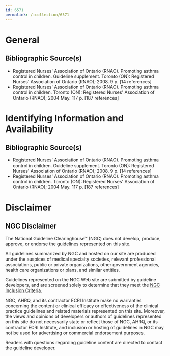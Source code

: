 ```yaml
---
id: 6571
permalink: /:collection/6571
---
```


# General

## Bibliographic Source(s)

- Registered Nurses' Association of Ontario (RNAO). Promoting asthma control in children. Guideline supplement. Toronto (ON): Registered Nurses' Association of Ontario (RNAO); 2008. 9 p. [14 references]
- Registered Nurses' Association of Ontario (RNAO). Promoting asthma control in children. Toronto (ON): Registered Nurses' Association of Ontario (RNAO); 2004 May. 117 p. [187 references]

# Identifying Information and Availability

## Bibliographic Source(s)

- Registered Nurses' Association of Ontario (RNAO). Promoting asthma control in children. Guideline supplement. Toronto (ON): Registered Nurses' Association of Ontario (RNAO); 2008. 9 p. [14 references]
- Registered Nurses' Association of Ontario (RNAO). Promoting asthma control in children. Toronto (ON): Registered Nurses' Association of Ontario (RNAO); 2004 May. 117 p. [187 references]

# Disclaimer

## NGC Disclaimer

The National Guideline Clearinghouse™ (NGC) does not develop, produce, approve, or endorse the guidelines represented on this site.

All guidelines summarized by NGC and hosted on our site are produced under the auspices of medical specialty societies, relevant professional associations, public or private organizations, other government agencies, health care organizations or plans, and similar entities.

Guidelines represented on the NGC Web site are submitted by guideline developers, and are screened solely to determine that they meet the [NGC Inclusion Criteria](/help-and-about/summaries/inclusion-criteria).

NGC, AHRQ, and its contractor ECRI Institute make no warranties concerning the content or clinical efficacy or effectiveness of the clinical practice guidelines and related materials represented on this site. Moreover, the views and opinions of developers or authors of guidelines represented on this site do not necessarily state or reflect those of NGC, AHRQ, or its contractor ECRI Institute, and inclusion or hosting of guidelines in NGC may not be used for advertising or commercial endorsement purposes.

Readers with questions regarding guideline content are directed to contact the guideline developer.

